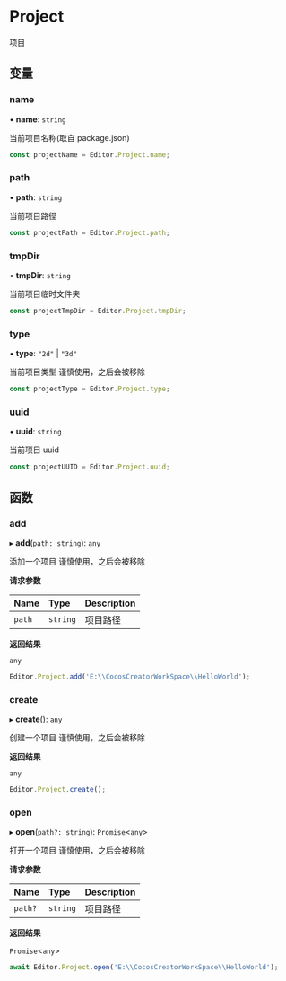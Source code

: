 # Project

项目

## 变量

### name

• **name**: `string`

当前项目名称(取自 package.json)

```typescript
const projectName = Editor.Project.name;
```

### path

• **path**: `string`

当前项目路径

```typescript
const projectPath = Editor.Project.path;
```

### tmpDir

• **tmpDir**: `string`

当前项目临时文件夹

```typescript
const projectTmpDir = Editor.Project.tmpDir;
```

### type

• **type**: ``"2d"`` \| ``"3d"``

当前项目类型
谨慎使用，之后会被移除

```typescript
const projectType = Editor.Project.type;
```

### uuid

• **uuid**: `string`

当前项目 uuid

```typescript
const projectUUID = Editor.Project.uuid;
```

## 函数

### add

▸ **add**(`path: string`): `any`

添加一个项目
谨慎使用，之后会被移除

**请求参数**

| Name   | Type     | Description |
| :----- | :------- | ----------- |
| `path` | `string` | 项目路径     |

**返回结果**

`any`

```typescript
Editor.Project.add('E:\\CocosCreatorWorkSpace\\HelloWorld');
```

### create

▸ **create**(): `any`

创建一个项目
谨慎使用，之后会被移除

**返回结果**

`any`

```typescript
Editor.Project.create();
```

### open

▸ **open**(`path?: string`): `Promise`<`any`\>

打开一个项目
谨慎使用，之后会被移除

**请求参数**

| Name    | Type     | Description |
| :------ | :------- | ----------- |
| `path?` | `string` | 项目路径     |

**返回结果**

`Promise`<`any`\>

```typescript
await Editor.Project.open('E:\\CocosCreatorWorkSpace\\HelloWorld');
```
